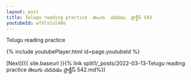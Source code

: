 ```yaml
---
layout: post
title: Telugu reading practice  తెలుగు  చదవడం  ప్రాక్టీస్ 543
youtubeId: wfXlsCul40o
---
```

 
 
Telugu reading practice
 
 
 
 
 


{% include youtubePlayer.html id=page.youtubeId %}
 
[Next]({{ site.baseurl }}{% link  split1/_posts/2022-03-13-Telugu reading practice  తెలుగు  చదవడం  ప్రాక్టీస్ 542.md%})
 
